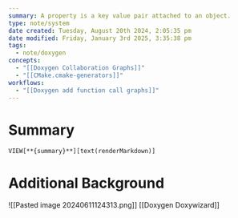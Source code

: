 ```yaml
---
summary: A property is a key value pair attached to an object.
type: note/system
date created: Tuesday, August 20th 2024, 2:05:35 pm
date modified: Friday, January 3rd 2025, 3:35:38 pm
tags:
  - note/doxygen
concepts:
  - "[[Doxygen Collaboration Graphs]]"
  - "[[CMake.cmake-generators]]"
workflows:
  - "[[Doxygen add function call graphs]]"
---
```

# Summary
`VIEW[**{summary}**][text(renderMarkdown)]`

# Additional Background


![[Pasted image 20240611124313.png]]
[[Doxygen Doxywizard]]